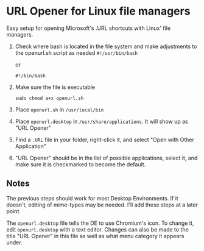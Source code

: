 # URL Opener for Linux file managers
Easy setup for opening Microsoft's .URL shortcuts with Linux' file managers.

1. Check where bash is located in the file system and make adjustments to the openurl.sh script as needed
    `#!/usr/bin/bash`

    or 
    
    `#!/bin/bash`

2. Make sure the file is executable

    `sudo chmod a+x openurl.sh`

3. Place `openurl.sh` in `/usr/local/bin`

4. Place `openurl.desktop` in `/usr/share/applications`. It will show up as "URL Opener"

5. Find a `.URL` file in your folder, right-click it, and select "Open with Other Application"

6. "URL Opener" should be in the list of possible applications, select it, and make sure it is checkmarked to become the default.

## Notes
The previous steps should work for most Desktop Environments. If it doesn't, editing of mime-types may be needed. I'll add these steps at a later point.

The `openurl.desktop` file tells the DE to use Chromium's icon. To change it, edit `openurl.desktop` with a text editor. Changes can also be made to the title "URL Opener" in this file as well as what menu category it appears under.

